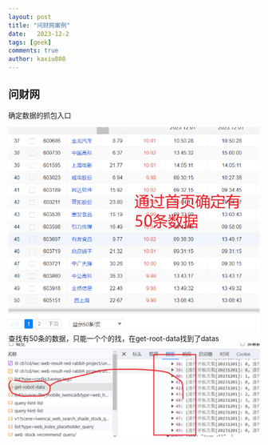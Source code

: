 ```yaml
---
layout: post
title: "问财网案例"
date:   2023-12-2
tags: [geek]
comments: true
author: kaxiu808  
---
```


## 问财网

确定数据的抓包入口

![输入图片说明](/imgs/2023-12-02/IFbtyaHBPXB1uiDU.png)
查找有50条的数据，只能一个个的找，在get-root-data找到了datas
![get_datas](/imgs/2023-12-02/zo7pSraejCSE5L8M.png)

<!--stackedit_data:
eyJoaXN0b3J5IjpbLTEwNTM5ODEyNzUsMzA4OTk4OTU4LC02MD
M2Nzc1NSwtNjg2NjA2NjUyXX0=
-->